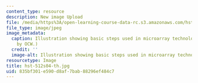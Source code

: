 ```yaml
---
content_type: resource
description: New image Upload
file: /media/https%3A/open-learning-course-data-rc.s3.amazonaws.com/hst-512-genomic-medicine-spring-2004/835bf301e590d8af7bab88296ef484c7_hst-512s04-th.jpg
file_type: image/jpeg
image_metadata:
  caption: Illustration showing basic steps used in microarray technology. (Figure
    by OCW.)
  credit: ''
  image-alt: Illustration showing basic steps used in microarray technology.
resourcetype: Image
title: hst-512s04-th.jpg
uid: 835bf301-e590-d8af-7bab-88296ef484c7
---
```

